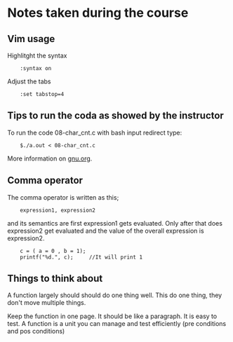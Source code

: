 # Notes taken during the course

## Vim usage

Highlitght the syntax
```
    :syntax on
```

Adjust the tabs
```
    :set tabstop=4
```

## Tips to run the coda as showed by the instructor

To run the code 08-char_cnt.c with bash input redirect type:
```
    $./a.out < 08-char_cnt.c
```

More information on [gnu.org](https://www.gnu.org/software/bash/manual/html_node/Redirections.html).

## Comma operator
The comma operator is written as this;
```
    expression1, expression2
```
and its semantics are first expression1 gets evaluated. Only after that does expression2 get evaluated and the value of the overall expression is expression2.
```
    c = ( a = 0 , b = 1);
    printf("%d.", c);     //It will print 1
```

## Things to think about

A function largely should should do one thing well. This do one thing, they don't move multiple things.

Keep the function in one page. It should be like a paragraph. It is easy to test. A function is a unit you can manage and test efficiently (pre conditions and pos conditions)
